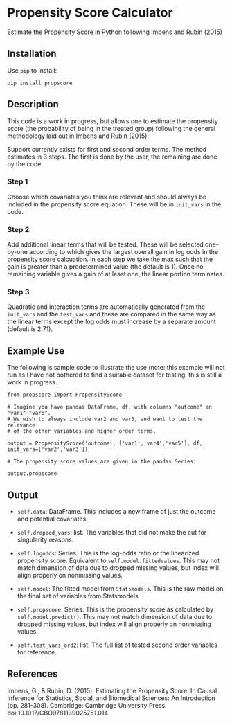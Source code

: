 # Propensity Score Calculator

Estimate the Propensity Score in Python following Imbens and Rubin (2015)

## Installation
Use `pip` to install:
```
pip install propscore
```

## Description
This code is a work in progress, but allows one to estimate the propensity score (the probability of being in the treated group) following the general methodology laid out in [Imbens and Rubin (2015)](https://doi.org/10.1017/CBO9781139025751.014).

Support currently exists for first and second order terms. The method estimates in 3 steps. The first is done by the user, the remaining are done by the code.

### Step 1
Choose which covariates you think are relevant and should always be included in the propensity score equation. These will be in `init_vars` in the code.

### Step 2
Add additional linear terms that will be tested. These will be selected one-by-one according to which gives the largest overall gain in log odds in the propensity score calcuation. In each step we take the max such that the gain is greater than a predetermined value (the default is 1). Once no remaining variable gives a gain of at least one, the linear portion terminates.

### Step 3
Quadratic and interaction terms are automatically generated from the `init_vars` and the `test_vars` and these are compared in the same way as the linear terms except the log odds must increase by a separate amount (default is 2.71).

## Example Use
The following is sample code to illustrate the use (note: this example will not run as I have not bothered to find a suitable dataset for testing, this is still a work in progress.
```
from propscore import PropensityScore

# Imagine you have pandas DataFrame, df, with columns "outcome" an "var1"-"var5".
# We wish to always include var2 and var3, and want to test the relevance
# of the other variables and higher order terms.

output = PropensityScore('outcome', ['var1','var4','var5'], df, init_vars=['var2','var3'])

# The propensity score values are given in the pandas Series:

output.propscore
```

## Output

- `self.data`: DataFrame. This includes a new frame of just the outcome and potential covariates.

- `self.dropped_vars`: list. The variables that did not make the cut for singularity reasons.

- `self.logodds`: Series. This is the log-odds ratio or the linearized propensity score. Equivalent to `self.model.fittedvalues`. This may not match dimension of data due to dropped missing values, but index will align properly on nonmissing values.

- `self.model`: The fitted model from `Statsmodels`. This is the raw model on the final set of variables from Statsmodels

- `self.propscore`: Series. This is the propensity score as calculated by `self.model.predict()`. This may not match dimension of data due to dropped missing values, but index will align properly on nonmissing values.

- `self.test_vars_ord2`: list. The full list of tested second order variables for reference.

## References

Imbens, G., & Rubin, D. (2015). Estimating the Propensity Score. In Causal Inference for Statistics, Social, and Biomedical Sciences: An Introduction (pp. 281-308). Cambridge: Cambridge University Press. doi:10.1017/CBO9781139025751.014
